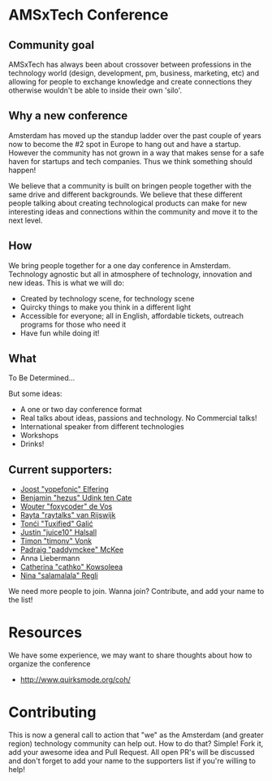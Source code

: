 AMSxTech Conference
===================

## Community goal

AMSxTech has always been about crossover between professions in the technology world (design, development, pm, business, marketing, etc) and allowing for people to exchange knowledge and create connections they otherwise wouldn't be able to inside their own 'silo'.

## Why a new conference

Amsterdam has moved up the standup ladder over the past couple of years now to become the #2 spot in Europe to hang out and have a startup. However the community has not grown in a way that makes sense for a safe haven for startups and tech companies. Thus we think something should happen!

We believe that a community is built on bringen people together with the same drive and different backgrounds. We believe that these different people talking about creating technological products can make for new interesting ideas and connections within the community and move it to the next level.

## How

We bring people together for a one day conference in Amsterdam. Technology agnostic but all in atmosphere of technology, innovation and new ideas. This is what we will do:
 - Created by technology scene, for technology scene
 - Quircky things to make you think in a different light
 - Accessible for everyone; all in English, affordable tickets, outreach programs for those who need it
 - Have fun while doing it!
 
## What

To Be Determined...

But some ideas:
 - A one or two day conference format
 - Real talks about ideas, passions and technology. No Commercial talks!
 - International speaker from different technologies
 - Workshops
 - Drinks!

## Current supporters:

 - [Joost "yopefonic" Elfering](https://github.com/yopefonic)
 - [Benjamin "hezus" Udink ten Cate](https://github.com/hezus)
 - [Wouter "foxycoder" de Vos](https://github.com/foxycoder)
 - [Rayta "raytalks" van Rijswijk](https://github.com/raytalks)
 - [Tonći "Tuxified" Galić](https://github.com/tuxified) 
 - [Justin "juice10" Halsall](https://github.com/juice10)
 - [Timon "timonv" Vonk](https://github.com/timonv)
 - [Padraig "paddymckee" McKee](https://github.com/paddymckee)
 - Anna Liebermann
 - [Catherina "cathko" Kowsoleea](https://github.com/cathko)
 - [Nina "salamalala" Regli](https://github.com/salamalala)
 
We need more people to join. Wanna join? Contribute, and add your name to the list!

Resources
=========

We have some experience, we may want to share thoughts about how to organize the conference

 - http://www.quirksmode.org/coh/

Contributing
============

This is now a general call to action that "we" as the Amsterdam (and greater region) technology community can help out. How to do that? Simple! Fork it, add your awesome idea and Pull Request. All open PR's will be discussed and don't forget to add your name to the supporters list if you're willing to help!
